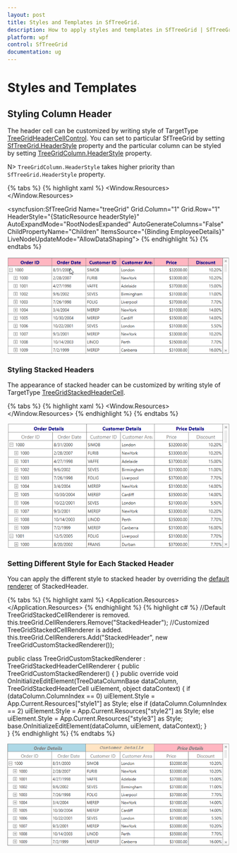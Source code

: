 ```yaml
---
layout: post
title: Styles and Templates in SfTreeGrid.
description: How to apply styles and templates in SfTreeGrid | SfTreeGrid | ToolTip 
platform: wpf
control: SfTreeGrid
documentation: ug
---
```


# Styles and Templates

## Styling Column Header

The header cell can be customized by writing style of TargetType [TreeGridHeaderCellControl](https://help.syncfusion.com/cr/cref_files/wpf/Syncfusion.SfGrid.WPF~Syncfusion.UI.Xaml.TreeGrid.TreeGridHeaderCell.html). You can set to particular SfTreeGrid by setting [SfTreeGrid.HeaderStyle](https://help.syncfusion.com/cr/cref_files/wpf/Syncfusion.SfGrid.WPF~Syncfusion.UI.Xaml.TreeGrid.SfTreeGrid~HeaderStyle.html) property and the particular column can be styled by setting [TreeGridColumn.HeaderStyle](https://help.syncfusion.com/cr/cref_files/wpf/Syncfusion.SfGrid.WPF~Syncfusion.UI.Xaml.TreeGrid.SfTreeGrid~HeaderStyleProperty.html) property.

N> `TreeGridColumn.HeaderStyle` takes higher priority than `SfTreeGrid.HeaderStyle` property.

{% tabs %}
{% highlight xaml %}
<Window.Resources>
    <Style TargetType="syncfusion:TreeGridHeaderCell" x:Key="headerStyle">
        <Setter Property="FontWeight" Value="Bold"/>
        <Setter Property="FontSize" Value="14"/>
        <Setter Property="Background" Value="LightPink"/>
        <Setter Property="Foreground" Value="DarkBlue"/>
    </Style>
</Window.Resources>

<syncfusion:SfTreeGrid Name="treeGrid" Grid.Column="1" Grid.Row="1"
                                HeaderStyle="{StaticResource headerStyle}"
                                AutoExpandMode="RootNodesExpanded"
                                AutoGenerateColumns="False"
                                ChildPropertyName="Children"
                                ItemsSource="{Binding EmployeeDetails}"
                                LiveNodeUpdateMode="AllowDataShaping">
{% endhighlight %}
{% endtabs %}

![](Styles-and-Templates_images/Styles-and-Templates_img3.png)

### Styling Stacked Headers

The appearance of stacked header can be customized by writing style of TargetType [TreeGridStackedHeaderCell](https://help.syncfusion.com/cr/cref_files/wpf/Syncfusion.SfGrid.WPF~Syncfusion.UI.Xaml.TreeGrid.TreeGridStackedHeaderCell.html).

{% tabs %}
{% highlight xaml %}
<Window.Resources>
    <Style TargetType="syncfusion:TreeGridStackedHeaderCell">
        <Setter Property="FontWeight" Value="Bold"/>
        <Setter Property="FontSize" Value="14"/>
        <Setter Property="Foreground" Value="DarkBlue"/>
    </Style>
</Window.Resources>
{% endhighlight %}
{% endtabs %}

![](Styles-and-Templates_images/Styles-and-Templates_img1.png)

### Setting Different Style for Each Stacked Header

You can apply the different style to stacked header by overriding the [default renderer](https://help.syncfusion.com/cr/cref_files/wpf/Syncfusion.SfGrid.WPF~Syncfusion.UI.Xaml.TreeGrid.Cells.TreeGridCellRendererCollection~ContainsValue.html) of StackedHeader.

{% tabs %}
{% highlight xaml %}
<Application.Resources>
    <Style x:Key="style1" TargetType="syncfusion:TreeGridStackedHeaderCell">
        <Setter Property="Background" Value="LightBlue" />
        <Setter Property="FontFamily" Value="Segoe UI" />
        <Setter Property="FontStyle" Value="Italic" />
        <Setter Property="FontWeight" Value="Bold"/>
    </Style>
    <Style x:Key="style2" TargetType="syncfusion:TreeGridStackedHeaderCell">
        <Setter Property="Background" Value="Bisque" />
        <Setter Property="FontFamily" Value="Courier New" />
        <Setter Property="FontStyle" Value="Oblique" />
        <Setter Property="FontWeight" Value="Bold"/>
    </Style>
    <Style x:Key="style3" TargetType="syncfusion:TreeGridStackedHeaderCell">
        <Setter Property="Background" Value="LightPink" />
        <Setter Property="FontFamily" Value="Segoe UI" />
        <Setter Property="FontStyle" Value="Oblique" />
        <Setter Property="FontWeight" Value="Bold"/>
    </Style>
</Application.Resources>
{% endhighlight %}
{% highlight c# %}
//Default TreeGridStackedCellRenderer is removed.
this.treeGrid.CellRenderers.Remove("StackedHeader");
//Customized TreeGridStackedCellRenderer is added.
this.treeGrid.CellRenderers.Add("StackedHeader", new TreeGridCustomStackedRenderer());

public class TreeGridCustomStackedRenderer : TreeGridStackedHeaderCellRenderer
{
    public TreeGridCustomStackedRenderer()
    {
    }
    public override void OnInitializeEditElement(TreeDataColumnBase dataColumn, TreeGridStackedHeaderCell uiElement, object dataContext)
    {
        if (dataColumn.ColumnIndex == 0)
            uiElement.Style = App.Current.Resources["style1"] as Style;
        else if (dataColumn.ColumnIndex == 2)
            uiElement.Style = App.Current.Resources["style2"] as Style;
        else 
            uiElement.Style = App.Current.Resources["style3"] as Style;
        base.OnInitializeEditElement(dataColumn, uiElement, dataContext);
    }        
}
{% endhighlight %}
{% endtabs %}

![](Styles-and-Templates_images/Styles-and-Templates_img2.png)